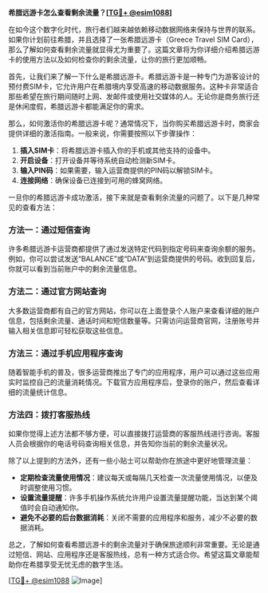 **希腊远游卡怎么查看剩余流量？[[TG💪+ @esim1088](https://t.me/s/esim1088)]**

在如今这个数字化时代，旅行者们越来越依赖移动数据网络来保持与世界的联系。如果你计划前往希腊，并且选择了一张希腊远游卡（Greece Travel SIM Card），那么了解如何查看剩余流量就显得尤为重要了。这篇文章将为你详细介绍希腊远游卡的使用方法以及如何检查你的剩余流量，让你的旅行更加顺畅。

首先，让我们来了解一下什么是希腊远游卡。希腊远游卡是一种专门为游客设计的预付费SIM卡，它允许用户在希腊境内享受高速的移动数据服务。这种卡非常适合那些希望在旅行期间随时上网、发邮件或使用社交媒体的人。无论你是商务旅行还是休闲度假，希腊远游卡都能满足你的需求。

那么，如何激活你的希腊远游卡呢？通常情况下，当你购买希腊远游卡时，商家会提供详细的激活指南。一般来说，你需要按照以下步骤操作：

1. **插入SIM卡**：将希腊远游卡插入你的手机或其他支持的设备中。
2. **开启设备**：打开设备并等待系统自动检测新SIM卡。
3. **输入PIN码**：如果需要，输入运营商提供的PIN码以解锁SIM卡。
4. **连接网络**：确保设备已连接到可用的蜂窝网络。

一旦你的希腊远游卡成功激活，接下来就是查看剩余流量的问题了。以下是几种常见的查看方法：

### 方法一：通过短信查询

许多希腊远游卡运营商都提供了通过发送特定代码到指定号码来查询余额的服务。例如，你可以尝试发送“BALANCE”或“DATA”到运营商提供的号码。收到回复后，你就可以看到当前账户中的剩余流量信息。

### 方法二：通过官方网站查询

大多数运营商都有自己的官方网站，你可以在上面登录个人账户来查看详细的账户信息，包括剩余流量、通话时间和短信数量等。只需访问运营商官网，注册账号并输入相关信息即可轻松获取这些信息。

### 方法三：通过手机应用程序查询

随着智能手机的普及，很多运营商推出了专门的应用程序，用户可以通过这些应用实时监控自己的流量消耗情况。下载官方应用程序后，登录你的账户，然后查看详细的流量统计信息。

### 方法四：拨打客服热线

如果你觉得上述方法都不够方便，可以直接拨打运营商的客服热线进行咨询。客服人员会根据你的电话号码查询相关信息，并告知你当前的剩余流量状况。

除了以上提到的方法外，还有一些小贴士可以帮助你在旅途中更好地管理流量：

- **定期检查流量使用情况**：建议每天或每隔几天检查一次流量使用情况，以便及时调整使用习惯。
- **设置流量提醒**：许多手机操作系统允许用户设置流量提醒功能，当达到某个阈值时会自动通知你。
- **避免不必要的后台数据消耗**：关闭不需要的应用程序和服务，减少不必要的数据消耗。

总之，了解如何查看希腊远游卡的剩余流量对于确保旅途顺利非常重要。无论是通过短信、网站、应用程序还是客服热线，总有一种方式适合你。希望这篇文章能帮助你在希腊享受无忧无虑的数字生活。

[[TG💪+ @esim1088](https://t.me/s/esim1088) ![Image](https://i.postimg.cc/4NQfJmqS/Snipaste-2025-05-13-00-14-12.png)]